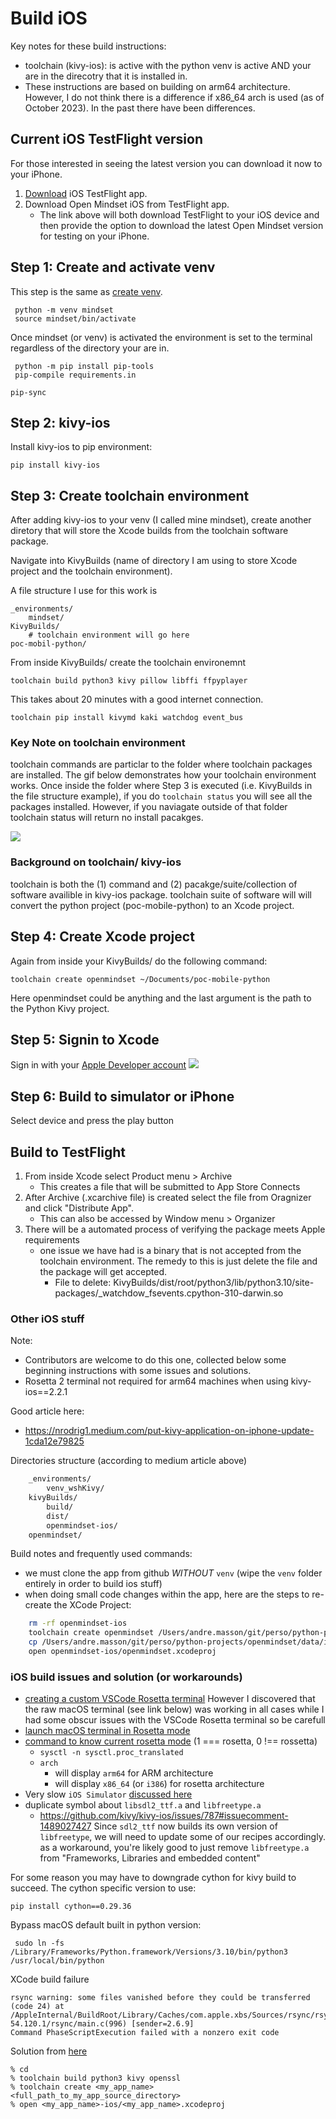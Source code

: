 # Build iOS
Key notes for these build instructions:
- toolchain (kivy-ios): is active with the python venv is active AND your are in the direcotry that it is installed in.
- These instructions are based on building on arm64 architecture. However, I do not think there is a difference if x86_64 arch is used (as of October 2023). In the past there have been differences.

## Current iOS TestFlight version
For those interested in seeing the latest version you can download it now to your iPhone.
1. [Download](https://testflight.apple.com/join/1gCPBjbZ) iOS TestFlight app.
2. Download Open Mindset iOS from TestFlight app. 
    - The link above will both download TestFlight to your iOS device and then provide the option to download the latest Open Mindset version for testing on your iPhone.


## Step 1: Create and activate venv
This step is the same as [create venv](../README.md#create-venv).
```
 python -m venv mindset
 source mindset/bin/activate
```
Once mindset (or venv) is activated the environment is set to the terminal regardless of the directory your are in.

```
 python -m pip install pip-tools
 pip-compile requirements.in
```
```
pip-sync
```

## Step 2: kivy-ios
Install kivy-ios to pip environment:
```
pip install kivy-ios
```

## Step 3: Create toolchain environment
After adding kivy-ios to your venv (I called mine mindset), create another diretory that will store the Xcode builds from the toolchain software package.

Navigate into KivyBuilds (name of directory I am using to store Xcode project and the toolchain environment).

A file structure I use for this work is
```
_environments/
    mindset/
KivyBuilds/
    # toolchain environment will go here
poc-mobil-python/
```


From inside KivyBuilds/ create the toolchain environemnt
```
toolchain build python3 kivy pillow libffi ffpyplayer 
```
This takes about 20 minutes with a good internet connection.

```
toolchain pip install kivymd kaki watchdog event_bus 
```

### Key Note on toolchain environment
toolchain commands are particlar to the folder where toolchain packages are installed. The gif below demonstrates how your toolchain environment works. Once inside the folder where Step 3 is executed (i.e. KivyBuilds in the file structure example), if you do `toolchain status` you will see all the packages installed. However, if you naviagate outside of that folder toolchain status will return no install pacakges.

<img src="../stores_presence/ios_build/toolchain_env_minus5.gif"/> 

### Background on toolchain/ kivy-ios
toolchain is both the (1) command and (2) pacakge/suite/collection of software availible in kivy-ios package. toolchain suite of software will will convert the python project (poc-mobile-python) to an Xcode project.

## Step 4: Create Xcode project
Again from inside your KivyBuilds/ do the following command:
```
toolchain create openmindset ~/Documents/poc-mobile-python
```
Here openmindset could be anything and the last argument is the path to the Python Kivy project.

## Step 5: Signin to Xcode

Sign in with your [Apple Developer account](https://developer.apple.com/programs/)
<img src="../stores_presence/ios_build/XcodeSignIn.gif" /> 

## Step 6: Build to simulator or iPhone
Select device and press the play button

## Build to TestFlight
1. From inside Xcode select Product menu > Archive
    - This creates a file that will be submitted to App Store Connects
2. After Archive (.xcarchive file) is created select the file from Oragnizer and click "Distribute App".
    - This can also be accessed by Window menu > Organizer
3. There will be a automated process of verifying the package meets Apple requirements
    - one issue we have had is a binary that is not accepted from the toolchain environment. The remedy to this is just delete the file and the package will get accepted.
        - File to delete: KivyBuilds/dist/root/python3/lib/python3.10/site-packages/_watchdow_fsevents.cpython-310-darwin.so
### Other iOS stuff
Note:
- Contributors are welcome to do this one, collected below some beginning instructions with some issues and solutions.
- Rosetta 2 terminal not required for arm64 machines when using kivy-ios==2.2.1

Good article here:
- https://nrodrig1.medium.com/put-kivy-application-on-iphone-update-1cda12e79825

Directories structure (according to medium article above)
```sh
    _environments/
        venv_wshKivy/
    kivyBuilds/
        build/
        dist/
        openmindset-ios/
    openmindset/
```

Build notes and frequently used commands:

- we must clone the app from github *WITHOUT* `venv` (wipe the `venv` folder entirely in order to build ios stuff)
- when doing small code changes within the app, here are the steps to re-create the XCode Project:

```sh
    rm -rf openmindset-ios
    toolchain create openmindset /Users/andre.masson/git/perso/python-projects/openmindset
    cp /Users/andre.masson/git/perso/python-projects/openmindset/data/icon.png openmindset-ios/
    open openmindset-ios/openmindset.xcodeproj
```

### iOS build issues and solution (or workarounds)

- [creating a custom VSCode Rosetta terminal](https://dev.to/markwitt_me/creating-a-custom-vscode-terminal-profile-for-using-rosetta-on-an-m1-mac-apple-silicon-2gb2) However I discovered that the raw macOS terminal (see link below) was working in all cases while I had some obscur issues with the VSCode Rosetta terminal so be carefull
- [launch macOS terminal in Rosetta mode](https://apple.stackexchange.com/a/409774/364767)
- [command to know current rosetta mode](https://stackoverflow.com/a/67690510/704681) (1 === rosetta, 0 !== rossetta)
    - `sysctl -n sysctl.proc_translated`
    - `arch`
      - will display `arm64` for ARM architecture
      - will display `x86_64` (or `i386`) for rosetta architecture
- Very slow `iOS Simulator` [discussed here](https://stackoverflow.com/questions/59570740/bad-xcode-iphone-simulator-performance-python-kivy-app)
- duplicate symbol about `libsdl2_ttf.a` and `libfreetype.a`
  - https://github.com/kivy/kivy-ios/issues/787#issuecomment-1489027427
    Since `sdl2_ttf` now builds its own version of `libfreetype`, we will need to update some of our recipes accordingly.
    as a workaround, you're likely good to just remove `libfreetype.a` from "Frameworks, Libraries and embedded content"

For some reason you may have to downgrade cython for kivy build to succeed. The cython specific version to use:

	pip install cython==0.29.36

Bypass macOS default built in python version:

     sudo ln -fs /Library/Frameworks/Python.framework/Versions/3.10/bin/python3 /usr/local/bin/python

XCode build failure

    rsync warning: some files vanished before they could be transferred (code 24) at /AppleInternal/BuildRoot/Library/Caches/com.apple.xbs/Sources/rsync/rsync-54.120.1/rsync/main.c(996) [sender=2.6.9]
    Command PhaseScriptExecution failed with a nonzero exit code

Solution from [here](https://github.com/kivy/kivy-ios/issues/513#issuecomment-646689846)

    % cd
    % toolchain build python3 kivy openssl
    % toolchain create <my_app_name> <full_path_to_my_app_source_directory>
    % open <my_app_name>-ios/<my_app_name>.xcodeproj

